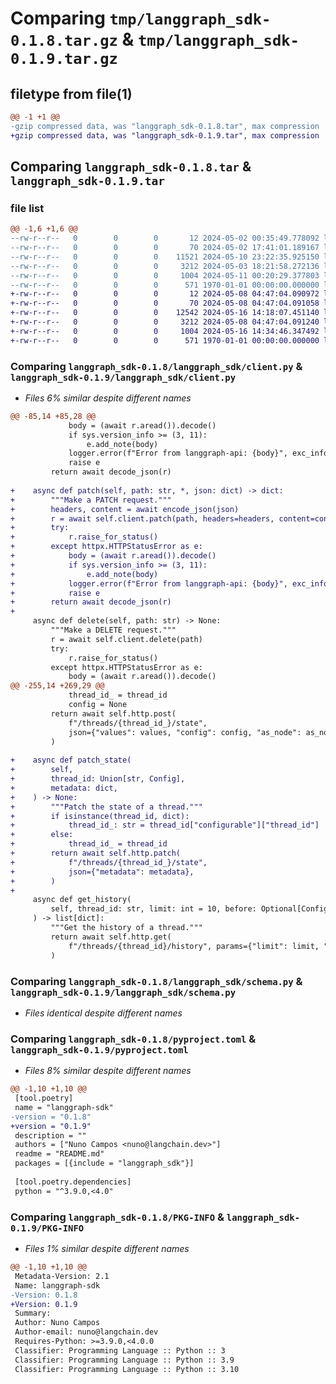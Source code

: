 # Comparing `tmp/langgraph_sdk-0.1.8.tar.gz` & `tmp/langgraph_sdk-0.1.9.tar.gz`

## filetype from file(1)

```diff
@@ -1 +1 @@
-gzip compressed data, was "langgraph_sdk-0.1.8.tar", max compression
+gzip compressed data, was "langgraph_sdk-0.1.9.tar", max compression
```

## Comparing `langgraph_sdk-0.1.8.tar` & `langgraph_sdk-0.1.9.tar`

### file list

```diff
@@ -1,6 +1,6 @@
--rw-r--r--   0        0        0       12 2024-05-02 00:35:49.778092 langgraph_sdk-0.1.8/README.md
--rw-r--r--   0        0        0       70 2024-05-02 17:41:01.189167 langgraph_sdk-0.1.8/langgraph_sdk/__init__.py
--rw-r--r--   0        0        0    11521 2024-05-10 23:22:35.925150 langgraph_sdk-0.1.8/langgraph_sdk/client.py
--rw-r--r--   0        0        0     3212 2024-05-03 18:21:58.272136 langgraph_sdk-0.1.8/langgraph_sdk/schema.py
--rw-r--r--   0        0        0     1004 2024-05-11 00:20:29.377803 langgraph_sdk-0.1.8/pyproject.toml
--rw-r--r--   0        0        0      571 1970-01-01 00:00:00.000000 langgraph_sdk-0.1.8/PKG-INFO
+-rw-r--r--   0        0        0       12 2024-05-08 04:47:04.090972 langgraph_sdk-0.1.9/README.md
+-rw-r--r--   0        0        0       70 2024-05-08 04:47:04.091058 langgraph_sdk-0.1.9/langgraph_sdk/__init__.py
+-rw-r--r--   0        0        0    12542 2024-05-16 14:18:07.451140 langgraph_sdk-0.1.9/langgraph_sdk/client.py
+-rw-r--r--   0        0        0     3212 2024-05-08 04:47:04.091240 langgraph_sdk-0.1.9/langgraph_sdk/schema.py
+-rw-r--r--   0        0        0     1004 2024-05-16 14:34:46.347492 langgraph_sdk-0.1.9/pyproject.toml
+-rw-r--r--   0        0        0      571 1970-01-01 00:00:00.000000 langgraph_sdk-0.1.9/PKG-INFO
```

### Comparing `langgraph_sdk-0.1.8/langgraph_sdk/client.py` & `langgraph_sdk-0.1.9/langgraph_sdk/client.py`

 * *Files 6% similar despite different names*

```diff
@@ -85,14 +85,28 @@
             body = (await r.aread()).decode()
             if sys.version_info >= (3, 11):
                 e.add_note(body)
             logger.error(f"Error from langgraph-api: {body}", exc_info=e)
             raise e
         return await decode_json(r)
 
+    async def patch(self, path: str, *, json: dict) -> dict:
+        """Make a PATCH request."""
+        headers, content = await encode_json(json)
+        r = await self.client.patch(path, headers=headers, content=content)
+        try:
+            r.raise_for_status()
+        except httpx.HTTPStatusError as e:
+            body = (await r.aread()).decode()
+            if sys.version_info >= (3, 11):
+                e.add_note(body)
+            logger.error(f"Error from langgraph-api: {body}", exc_info=e)
+            raise e
+        return await decode_json(r)
+
     async def delete(self, path: str) -> None:
         """Make a DELETE request."""
         r = await self.client.delete(path)
         try:
             r.raise_for_status()
         except httpx.HTTPStatusError as e:
             body = (await r.aread()).decode()
@@ -255,14 +269,29 @@
             thread_id_ = thread_id
             config = None
         return await self.http.post(
             f"/threads/{thread_id_}/state",
             json={"values": values, "config": config, "as_node": as_node},
         )
 
+    async def patch_state(
+        self,
+        thread_id: Union[str, Config],
+        metadata: dict,
+    ) -> None:
+        """Patch the state of a thread."""
+        if isinstance(thread_id, dict):
+            thread_id_: str = thread_id["configurable"]["thread_id"]
+        else:
+            thread_id_ = thread_id
+        return await self.http.patch(
+            f"/threads/{thread_id_}/state",
+            json={"metadata": metadata},
+        )
+
     async def get_history(
         self, thread_id: str, limit: int = 10, before: Optional[Config] = None
     ) -> list[dict]:
         """Get the history of a thread."""
         return await self.http.get(
             f"/threads/{thread_id}/history", params={"limit": limit, "before": before}
         )
```

### Comparing `langgraph_sdk-0.1.8/langgraph_sdk/schema.py` & `langgraph_sdk-0.1.9/langgraph_sdk/schema.py`

 * *Files identical despite different names*

### Comparing `langgraph_sdk-0.1.8/pyproject.toml` & `langgraph_sdk-0.1.9/pyproject.toml`

 * *Files 8% similar despite different names*

```diff
@@ -1,10 +1,10 @@
 [tool.poetry]
 name = "langgraph-sdk"
-version = "0.1.8"
+version = "0.1.9"
 description = ""
 authors = ["Nuno Campos <nuno@langchain.dev>"]
 readme = "README.md"
 packages = [{include = "langgraph_sdk"}]
 
 [tool.poetry.dependencies]
 python = "^3.9.0,<4.0"
```

### Comparing `langgraph_sdk-0.1.8/PKG-INFO` & `langgraph_sdk-0.1.9/PKG-INFO`

 * *Files 1% similar despite different names*

```diff
@@ -1,10 +1,10 @@
 Metadata-Version: 2.1
 Name: langgraph-sdk
-Version: 0.1.8
+Version: 0.1.9
 Summary: 
 Author: Nuno Campos
 Author-email: nuno@langchain.dev
 Requires-Python: >=3.9.0,<4.0.0
 Classifier: Programming Language :: Python :: 3
 Classifier: Programming Language :: Python :: 3.9
 Classifier: Programming Language :: Python :: 3.10
```

